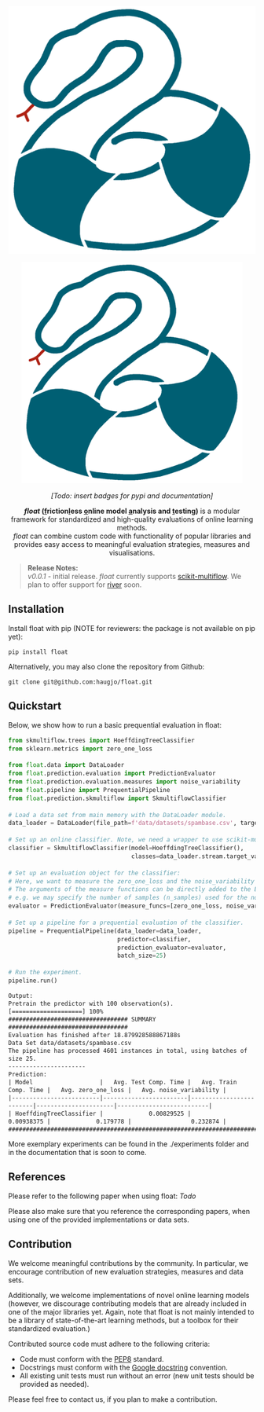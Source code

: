 ![test](logo/logo_color.png)

<p align="center">
  <img alt="float" src="logo/logo_color.png" width="450"/>
</p>
<p align="center">
    <em>[Todo: insert badges for pypi and documentation]</em>
</p>

<p align="center">
    <strong><em>float</em> (<u>f</u>riction<u>l</u>ess <u>o</u>nline model <u>a</u>nalysis and <u>t</u>esting)</strong> is a modular framework for standardized and high-quality evaluations of online learning methods.
    <br><em>float</em> can combine custom code with functionality of popular libraries and provides easy access to meaningful evaluation strategies, measures and visualisations.
</p>

>**Release Notes:**<br>
>*v0.0.1* - initial release. *float* currently supports [scikit-multiflow](https://github.com/scikit-multiflow/scikit-multiflow). We plan to offer support for [river](https://github.com/online-ml/river/) soon.

## Installation
Install float with pip (NOTE for reviewers: the package is not available on pip yet):
```
pip install float
```
Alternatively, you may also clone the repository from Github:
```
git clone git@github.com:haugjo/float.git
```

## Quickstart
Below, we show how to run a basic prequential evaluation in float:
```python
from skmultiflow.trees import HoeffdingTreeClassifier
from sklearn.metrics import zero_one_loss

from float.data import DataLoader
from float.prediction.evaluation import PredictionEvaluator
from float.prediction.evaluation.measures import noise_variability
from float.pipeline import PrequentialPipeline
from float.prediction.skmultiflow import SkmultiflowClassifier

# Load a data set from main memory with the DataLoader module.
data_loader = DataLoader(file_path=f'data/datasets/spambase.csv', target_col=0)

# Set up an online classifier. Note, we need a wrapper to use scikit-multiflow functionality.
classifier = SkmultiflowClassifier(model=HoeffdingTreeClassifier(), 
                                   classes=data_loader.stream.target_values)

# Set up an evaluation object for the classifier:
# Here, we want to measure the zero_one_loss and the noise_variability as an indication of robustness.
# The arguments of the measure functions can be directly added to the Evaluator object constructor, 
# e.g. we may specify the number of samples (n_samples) used for the noise_variability measure.
evaluator = PredictionEvaluator(measure_funcs=[zero_one_loss, noise_variability], n_samples=15)

# Set up a pipeline for a prequential evaluation of the classifier.
pipeline = PrequentialPipeline(data_loader=data_loader, 
                               predictor=classifier, 
                               prediction_evaluator=evaluator, 
                               batch_size=25)

# Run the experiment.
pipeline.run()
```
```console
Output:
Pretrain the predictor with 100 observation(s).
[====================] 100%
################################## SUMMARY ##################################
Evaluation has finished after 18.879928588867188s
Data Set data/datasets/spambase.csv
The pipeline has processed 4601 instances in total, using batches of size 25.
----------------------
Prediction:
| Model                   |   Avg. Test Comp. Time |   Avg. Train Comp. Time |   Avg. zero_one_loss |   Avg. noise_variability |
|-------------------------|------------------------|-------------------------|----------------------|--------------------------|
| HoeffdingTreeClassifier |             0.00829525 |              0.00938375 |             0.179778 |                 0.232874 |
#############################################################################
```
More exemplary experiments can be found in the ./experiments folder and in the documentation that is soon to come.

## References
Please refer to the following paper when using float: _Todo_

Please also make sure that you reference the corresponding papers, when using one of the provided implementations or data sets.

## Contribution
We welcome meaningful contributions by the community. In particular, we encourage contribution of new evaluation strategies, measures and data sets.

Additionally, we welcome implementations of novel online learning models (however, we discourage contributing models that are already included in one 
of the major libraries yet. Again, note that float is not mainly intended to be a library of state-of-the-art learning methods, but a toolbox for their standardized evaluation.)

Contributed source code must adhere to the following criteria:
- Code must conform with the [PEP8](https://www.python.org/dev/peps/pep-0008/) standard.
- Docstrings must conform with the [Google docstring](https://google.github.io/styleguide/pyguide.html) convention.
- All existing unit tests must run without an error (new unit tests should be provided as needed).

Please feel free to contact us, if you plan to make a contribution.